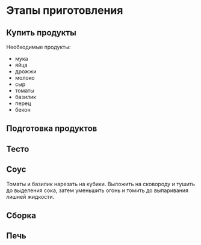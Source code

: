 # Этапы приготовления

## Купить продукты

Необходимые продукты:
* мука
* яйца 
* дрожжи 
* молоко
* сыр
* томаты
* базилик
* перец
* бекон

## Подготовка продуктов

## Тесто

## Соус

Томаты и базилик нарезать на кубики. Выложить на сковороду и тушить до выделения сока, затем уменьшить огонь и томить до выпаривания лишней жидкости.

## Сборка

## Печь